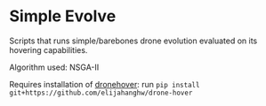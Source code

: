 # Simple Evolve

Scripts that runs simple/barebones drone evolution evaluated on its hovering capabilities.

Algorithm used: NSGA-II

Requires installation of [dronehover](https://github.com/elijahanghw/drone-hover): run `pip install git+https://github.com/elijahanghw/drone-hover`